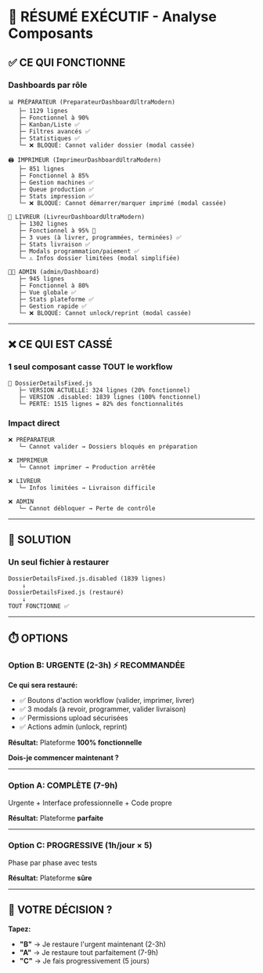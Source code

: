 # 🎯 RÉSUMÉ EXÉCUTIF - Analyse Composants

## ✅ CE QUI FONCTIONNE

### Dashboards par rôle

```
📊 PRÉPARATEUR (PreparateurDashboardUltraModern)
   ├─ 1129 lignes
   ├─ Fonctionnel à 90%
   ├─ Kanban/Liste ✅
   ├─ Filtres avancés ✅
   ├─ Statistiques ✅
   └─ ❌ BLOQUÉ: Cannot valider dossier (modal cassée)

🖨️ IMPRIMEUR (ImprimeurDashboardUltraModern)
   ├─ 851 lignes
   ├─ Fonctionnel à 85%
   ├─ Gestion machines ✅
   ├─ Queue production ✅
   ├─ Stats impression ✅
   └─ ❌ BLOQUÉ: Cannot démarrer/marquer imprimé (modal cassée)

🚚 LIVREUR (LivreurDashboardUltraModern)
   ├─ 1302 lignes
   ├─ Fonctionnel à 95% 🎉
   ├─ 3 vues (à livrer, programmées, terminées) ✅
   ├─ Stats livraison ✅
   ├─ Modals programmation/paiement ✅
   └─ ⚠️ Infos dossier limitées (modal simplifiée)

👨‍💼 ADMIN (admin/Dashboard)
   ├─ 945 lignes
   ├─ Fonctionnel à 80%
   ├─ Vue globale ✅
   ├─ Stats plateforme ✅
   ├─ Gestion rapide ✅
   └─ ❌ BLOQUÉ: Cannot unlock/reprint (modal cassée)
```

---

## ❌ CE QUI EST CASSÉ

### 1 seul composant casse TOUT le workflow

```
🔴 DossierDetailsFixed.js
   ├─ VERSION ACTUELLE: 324 lignes (20% fonctionnel)
   ├─ VERSION .disabled: 1839 lignes (100% fonctionnel)
   └─ PERTE: 1515 lignes = 82% des fonctionnalités
```

### Impact direct

```
❌ PRÉPARATEUR
   └─ Cannot valider → Dossiers bloqués en préparation

❌ IMPRIMEUR  
   └─ Cannot imprimer → Production arrêtée

❌ LIVREUR
   └─ Infos limitées → Livraison difficile

❌ ADMIN
   └─ Cannot débloquer → Perte de contrôle
```

---

## 🎯 SOLUTION

### Un seul fichier à restaurer

```
DossierDetailsFixed.js.disabled (1839 lignes)
    ↓
DossierDetailsFixed.js (restauré)
    ↓
TOUT FONCTIONNE ✅
```

---

## ⏱️ OPTIONS

### Option B: URGENTE (2-3h) ⚡ RECOMMANDÉE

**Ce qui sera restauré:**
- ✅ Boutons d'action workflow (valider, imprimer, livrer)
- ✅ 3 modals (à revoir, programmer, valider livraison)
- ✅ Permissions upload sécurisées
- ✅ Actions admin (unlock, reprint)

**Résultat:** Plateforme **100% fonctionnelle**

**Dois-je commencer maintenant ?**

---

### Option A: COMPLÈTE (7-9h)

Urgente + Interface professionnelle + Code propre

**Résultat:** Plateforme **parfaite**

---

### Option C: PROGRESSIVE (1h/jour × 5)

Phase par phase avec tests

**Résultat:** Plateforme **sûre**

---

## 💬 VOTRE DÉCISION ?

**Tapez:**
- **"B"** → Je restaure l'urgent maintenant (2-3h)
- **"A"** → Je restaure tout parfaitement (7-9h)
- **"C"** → Je fais progressivement (5 jours)
